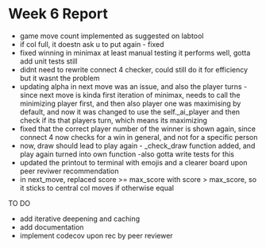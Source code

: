# Week 6 Report

- game move count implemented as suggested on labtool
- if col full, it doestn ask u to put again - fixed 
- fixed winning in minimax at least manual testing it performs well, gotta add unit tests still
- didnt need to rewrite connect 4 checker, could still do it for efficiency but it wasnt the problem
- updating alpha in next move was an issue, and also the player turns - since next move is kinda first iteration of minimax, needs to call the minimizing player first, and then also player one was maximising by default, and now it was changed to use the self._ai_player and then check if its that players turn, which means its maximizing 
- fixed that the correct player number of the winner is shown again, since connect 4 now checks for a win in general, and not for a specific person
- now, draw should lead to play again - _check_draw function added, and play again turned into own function -also gotta write tests for this
- updated the printout to terminal with emojis and a clearer board upon peer reviwer recommendation
- in next_move, replaced score >= max_score with score > max_score, so it sticks to central col moves if otherwise equal

TO DO
- add iterative deepening and caching
- add documentation
- implement codecov upon rec by peer reviewer
